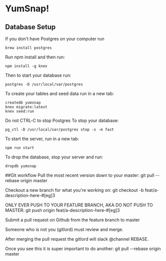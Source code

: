 # YumSnap!

## Database Setup

If you don't have Postgres on your computer run
```
brew install postgres
```
Run npm install
and then run:
```
npm install -g knex
```
Then to start your database run:
```
postgres -D /usr/local/var/postgres
```
To create your tables and seed data run in a new tab:
```
createdb yumsnap
knex migrate:latest
knex seed:run
```
Do not CTRL-C to stop Postgres
To stop your database:
```
pg_ctl -D /usr/local/var/postgres stop -s -m fast
```

To start the server, run in a new tab:
```
npm run start
```

To drop the database, stop your server and run:
```
dropdb yumsnap
```

##Git workflow
Pull the most recent version down to your master: git pull --rebase origin master

Checkout a new branch for what you're working on: git checkout -b feat/a-description-here-#[eg]3

ONLY EVER PUSH TO YOUR FEATURE BRANCH, AKA DO NOT PUSH TO MASTER: git push origin feat/a-description-here-#[eg]3

Submit a pull request on Github from the feature branch to master

Someone who is not you (gitlord) must review and merge.

After merging the pull request the gitlord will slack @channel REBASE.

Once you see this it is super important to do another: git pull --rebase origin master
